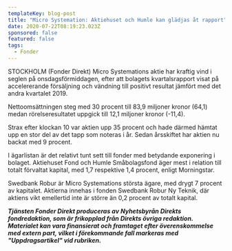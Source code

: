 ```yaml
---
templateKey: blog-post
title: "Micro Systemation: Aktiehuset och Humle kan glädjas åt rapport"
date: 2020-07-22T08:19:23.023Z
sponsored: false
featured: false
tags:
  - Fonder
---
```

STOCKHOLM (Fonder Direkt) Micro Systemations aktie har kraftig vind i seglen på onsdagsförmiddagen, efter att bolagets kvartalsrapport visat på accelererande försäljning och vändning till positivt resultat jämfört med det andra kvartalet 2019.

Nettoomsättningen steg med 30 procent till 83,9 miljoner kronor (64,1) medan rörelseresultatet uppgick till 12,1 miljoner kronor (-11,4).

Strax efter klockan 10 var aktien upp 35 procent och hade därmed hämtat upp en stor del av det tapp som noteras i år. Sedan årsskiftet har aktien nu backat med 9 procent.

I ägarlistan är det relativt tunt sett till fonder med betydande exponering i bolaget. Aktiehuset Fond och Humle Småbolagsfond äger mest i relation till totalt förvaltat kapital, med 1,7 respektive 1,4 procent, enligt Morningstar.

Swedbank Robur är Micro Systemations största ägare, med drygt 7 procent av kapitalet. Aktierna innehas i fonden Swedbank Robur Ny Teknik, där aktiens vikt emellertid inte är större än 0,2 procent av totalt kapital.

***Tjänsten Fonder Direkt produceras av Nyhetsbyrån Direkts fondredaktion, som är frikopplad från Direkts övriga redaktion. Materialet kan vara finansierat och framtaget efter överenskommelse med extern part, vilket i förekommande fall markeras med "Uppdragsartikel" vid rubriken.***